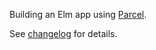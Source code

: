 
Building an Elm app using [Parcel](https://parceljs.org/elm.html).

See [changelog](changelog.md) for details.
